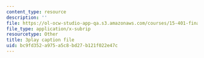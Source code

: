 ```yaml
---
content_type: resource
description: ''
file: https://ol-ocw-studio-app-qa.s3.amazonaws.com/courses/15-401-finance-theory-i-fall-2008/bc9fd352a975a5c8bd27b121f022e47c_Q2qjnLO3I_M.srt
file_type: application/x-subrip
resourcetype: Other
title: 3play caption file
uid: bc9fd352-a975-a5c8-bd27-b121f022e47c
---
```

